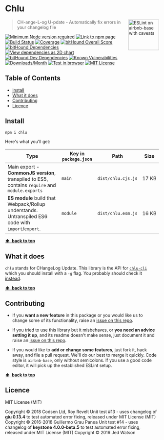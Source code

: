 # Chlu

<a href="https://github.com/revelt/eslint-on-airbnb-base-badge" style="float: right; padding: 0 0 20px 20px;"><img src="https://cdn.rawgit.com/revelt/eslint-on-airbnb-base-badge/0c3e46c9/lint-badge.svg" alt="ESLint on airbnb-base with caveats" width="100" align="right"></a>

> CH-ange-L-og U-pdate - Automatically fix errors in your changelog file

[![Minimum Node version required][node-img]][node-url]
[![Link to npm page][npm-img]][npm-url]
[![Build Status][travis-img]][travis-url]
[![Coverage][cov-img]][cov-url]
[![bitHound Overall Score][overall-img]][overall-url]
[![bitHound Dependencies][deps-img]][deps-url]
[![View dependencies as 2D chart][deps2d-img]][deps2d-url]
[![bitHound Dev Dependencies][dev-img]][dev-url]
[![Known Vulnerabilities][vulnerabilities-img]][vulnerabilities-url]
[![Downloads/Month][downloads-img]][downloads-url]
[![Test in browser][runkit-img]][runkit-url]
[![MIT License][license-img]][license-url]

## Table of Contents

<!-- START doctoc generated TOC please keep comment here to allow auto update -->
<!-- DON'T EDIT THIS SECTION, INSTEAD RE-RUN doctoc TO UPDATE -->


- [Install](#install)
- [What it does](#what-it-does)
- [Contributing](#contributing)
- [Licence](#licence)

<!-- END doctoc generated TOC please keep comment here to allow auto update -->

## Install

```sh
npm i chlu
```

Here's what you'll get:

Type            | Key in `package.json` | Path  | Size
----------------|-----------------------|-------|--------
Main export - **CommonJS version**, transpiled to ES5, contains `require` and `module.exports` | `main`                | `dist/chlu.cjs.js` | 17&nbsp;KB
**ES module** build that Webpack/Rollup understands. Untranspiled ES6 code with `import`/`export`. | `module`              | `dist/chlu.esm.js` | 16&nbsp;KB

**[⬆ &nbsp;back to top](#)**

## What it does

`chlu` stands for CHangeLog Update. This library is the API for [`chlu-cli`](https://github.com/codsen/chlu-cli) which you should install with a `-g` flag. You probably should check it [instead](https://github.com/codsen/chlu-cli).

**[⬆ &nbsp;back to top](#)**

## Contributing

* If you **want a new feature** in this package or you would like us to change some of its functionality, raise an [issue on this repo](https://github.com/codsen/chlu/issues).

* If you tried to use this library but it misbehaves, or **you need an advice setting it up**, and its readme doesn't make sense, just document it and raise an [issue on this repo](https://github.com/codsen/chlu/issues).

* If you would like to **add or change some features**, just fork it, hack away, and file a pull request. We'll do our best to merge it quickly. Code style is `airbnb-base`, only without semicolons. If you use a good code editor, it will pick up the established ESLint setup.

**[⬆ &nbsp;back to top](#)**

## Licence

MIT License (MIT)

Copyright © 2018 Codsen Ltd, Roy Revelt
Unit test #13 - uses changelog of **giu 0.13.4** to test automated error fixing, released under MIT License (MIT) Copyright © 2016-2018 Guillermo Grau Panea
Unit test #14 - uses changelog of **keystone 4.0.0-beta.5** to test automated error fixing, released under MIT License (MIT) Copyright © 2016 Jed Watson

[node-img]: https://img.shields.io/node/v/chlu.svg?style=flat-square&label=works%20on%20node
[node-url]: https://www.npmjs.com/package/chlu

[npm-img]: https://img.shields.io/npm/v/chlu.svg?style=flat-square&label=release
[npm-url]: https://www.npmjs.com/package/chlu

[travis-img]: https://img.shields.io/travis/codsen/chlu.svg?style=flat-square
[travis-url]: https://travis-ci.org/codsen/chlu

[cov-img]: https://coveralls.io/repos/github/codsen/chlu/badge.svg?style=flat-square?branch=master
[cov-url]: https://coveralls.io/github/codsen/chlu?branch=master

[overall-img]: https://img.shields.io/bithound/code/github/codsen/chlu.svg?style=flat-square
[overall-url]: https://www.bithound.io/github/codsen/chlu

[deps-img]: https://img.shields.io/bithound/dependencies/github/codsen/chlu.svg?style=flat-square
[deps-url]: https://www.bithound.io/github/codsen/chlu/master/dependencies/npm

[deps2d-img]: https://img.shields.io/badge/deps%20in%202D-see_here-08f0fd.svg?style=flat-square
[deps2d-url]: http://npm.anvaka.com/#/view/2d/chlu

[dev-img]: https://img.shields.io/bithound/devDependencies/github/codsen/chlu.svg?style=flat-square
[dev-url]: https://www.bithound.io/github/codsen/chlu/master/dependencies/npm

[vulnerabilities-img]: https://snyk.io/test/github/codsen/chlu/badge.svg?style=flat-square
[vulnerabilities-url]: https://snyk.io/test/github/codsen/chlu

[downloads-img]: https://img.shields.io/npm/dm/chlu.svg?style=flat-square
[downloads-url]: https://npmcharts.com/compare/chlu

[runkit-img]: https://img.shields.io/badge/runkit-test_in_browser-a853ff.svg?style=flat-square
[runkit-url]: https://npm.runkit.com/chlu

[license-img]: https://img.shields.io/npm/l/chlu.svg?style=flat-square
[license-url]: https://github.com/codsen/chlu/blob/master/license.md
